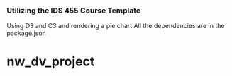 ### Utilizing the IDS 455 Course Template

Using D3 and C3 and rendering a pie chart
All the dependencies are in the package.json


# nw_dv_project
